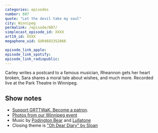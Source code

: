 ```yaml
---
categories: episodes
number: 607
quote: "Let the devil take my soul"
city: Winnipeg
permalink: /episode/607/
simplecast_episode_id: XXXX
art19_id: XXXX
megaphone_uid: GUR4683352866

episode_link_apple: 
episode_link_spotify: 
episode_link_radiopublic: 
---
```


Carley writes a postcard to a famous musician, Rheannon gets her heart broken, Sara shares a moral tale about wishes, and much more. Recorded live at the Park Theatre in Winnipeg.

## Show notes
* [Support GRTTWaK. Become a patron](https://grownupsreadthingstheywroteaskids.com/support/?utm_source=podcast&utm_medium=referral&utm_campaign=607).
* [Photos from our Winnipeg event](https://www.facebook.com/pg/grownupsreadthingstheywroteaskids/photos/?tab=album&album_id=10156511956098600)
* Music by [Podington Bear](https://geo.itunes.apple.com/us/artist/podington-bear/id250459572?at=10lR7u&mt=1&app=music) and [Lullatone](https://geo.itunes.apple.com/us/artist/lullatone/id34467705?at=10lR7u&mt=1&app=music)
* Closing theme is ["Oh Dear Diary" by Sloan](http://sloan.spinshop.com/details/9850)